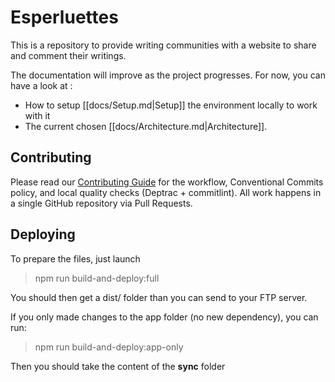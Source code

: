 # Esperluettes

This is a repository to provide writing communities with a website to share and comment their writings.

The documentation will improve as the project progresses. For now, you can have a look at :
- How to setup [[docs/Setup.md|Setup]] the environment locally to work with it
- The current chosen [[docs/Architecture.md|Architecture]].

## Contributing

Please read our [Contributing Guide](CONTRIBUTING.md) for the workflow, Conventional Commits policy, and local quality checks (Deptrac + commitlint). All work happens in a single GitHub repository via Pull Requests.

## Deploying

To prepare the files, just launch

> npm run build-and-deploy:full

You should then get a dist/ folder than you can send to your FTP server.

If you only made changes to the app folder (no new dependency), you can run:

> npm run build-and-deploy:app-only

Then you should take the content of the **sync** folder